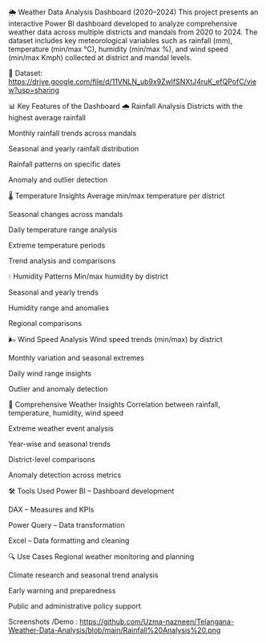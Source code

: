 🌦️ Weather Data Analysis Dashboard (2020–2024)
This project presents an interactive Power BI dashboard developed to analyze comprehensive weather data across multiple districts and mandals from 2020 to 2024. The dataset includes key meteorological variables such as rainfall (mm), temperature (min/max °C), humidity (min/max %), and wind speed (min/max Kmph) collected at district and mandal levels.

📂 Dataset: https://drive.google.com/file/d/11VNLN_ub9x9ZwlfSNXtJ4ruK_efQPofC/view?usp=sharing 

📊 Key Features of the Dashboard
🌧️ Rainfall Analysis
Districts with the highest average rainfall

Monthly rainfall trends across mandals

Seasonal and yearly rainfall distribution

Rainfall patterns on specific dates

Anomaly and outlier detection

🌡️ Temperature Insights
Average min/max temperature per district

Seasonal changes across mandals

Daily temperature range analysis

Extreme temperature periods

Trend analysis and comparisons

💧 Humidity Patterns
Min/max humidity by district

Seasonal and yearly trends

Humidity range and anomalies

Regional comparisons

🌬️ Wind Speed Analysis
Wind speed trends (min/max) by district

Monthly variation and seasonal extremes

Daily wind range insights

Outlier and anomaly detection

🧠 Comprehensive Weather Insights
Correlation between rainfall, temperature, humidity, wind speed

Extreme weather event analysis

Year-wise and seasonal trends

District-level comparisons

Anomaly detection across metrics

🛠 Tools Used
Power BI – Dashboard development

DAX – Measures and KPIs

Power Query – Data transformation

Excel – Data formatting and cleaning

🔍 Use Cases
Regional weather monitoring and planning

Climate research and seasonal trend analysis

Early warning and preparedness

Public and administrative policy support

Screenshots /Demo :
https://github.com/Uzma-nazneen/Telangana-Weather-Data-Analysis/blob/main/Rainfall%20Analysis%20.png


